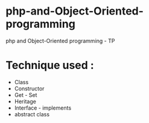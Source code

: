 # php-and-Object-Oriented-programming
php and Object-Oriented programming - TP

# Technique used :

+ Class
+ Constructor
+ Get - Set
+ Heritage
+ Interface - implements
+ abstract class
